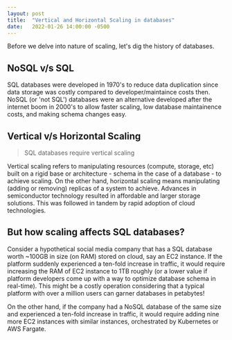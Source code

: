 ```yaml
---
layout: post
title:  "Vertical and Horizontal Scaling in databases"
date:   2022-01-26 14:00:00 -0500
---
```



Before we delve into nature of scaling, let's dig the history of databases.

## NoSQL v/s SQL
SQL databases were developed in 1970's to reduce data duplication since data storage was costly compared to developer/maintaince costs then. NoSQL (or 'not SQL') databases were an alternative developed after the internet boom in 2000's to allow faster scaling, low database maintainence costs, and making schema changes easy.

## Vertical v/s Horizontal Scaling
> SQL databases require vertical scaling

Vertical scaling refers to manipulating resources (compute, storage, etc) built on a rigid base or architecture - schema in the case of a database - to achieve scaling. On the other hand, horizontal scaling means manipulating (adding or removing) replicas of a system to achieve. Advances in semiconductor technology resulted in affordable and larger storage solutions. This was followed in tandem by rapid adoption of cloud technologies.

## But how scaling affects SQL databases? 
Consider a hypothetical social media company that has a SQL database worth ~100GB in size (on RAM) stored on cloud, say an EC2 instance. If the platform suddenly experienced a ten-fold increase in traffic, it would require increasing the RAM of EC2 instance to 1TB roughly (or a lower value if platform developers come up with a way to optimize database schema in real-time). This might be a costly operation considering that a typical platform with over a million users can garner databases in petabytes!

On the other hand, if the company had a NoSQL database of the same size and experienced a ten-fold increase in traffic, it would require adding nine more EC2 instances with similar instances, orchestrated by Kubernetes or AWS Fargate.